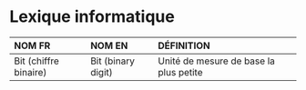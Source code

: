# Lexique informatique

|NOM FR|NOM EN|DÉFINITION|
|:--|:--|:--|
|Bit (chiffre binaire)|Bit (binary digit)|Unité de mesure de base la plus petite|
